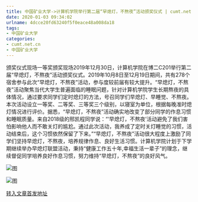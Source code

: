 ```yaml
---
title: 中国矿业大学->计算机学院举行第二届“早熄灯，不熬夜”活动颁奖仪式 | cumt.net.cn
date: 2020-01-03 09:34:02
urlname: 4dcce20fd63240f5f0eace48a008da18
tags: 
- 中国矿业大学
categories:
- cumt.net.cn
- 中国矿业大学
---
```

颁奖仪式现场一等奖颁奖现场2019年12月30日，计算机学院在博二C201举行第二届“早熄灯，不熬夜”活动颁奖仪式。2019年10月8日至12月19日期间，共有278个宿舍参与此次“早熄灯，不熬夜”活动，参与度较前届有较大提升。“早熄灯，不熬夜”活动聚焦当代大学生普遍面临的睡眠问题，针对计算机学院学生长期熬夜的具体情况，通过要求同学们定时熄灯的方法，号召同学们早熄灯、早睡觉、不熬夜。本次活动设立一等奖、二等奖、三等奖三个级别，以寝室为单位，根据每晚准时熄灯情况进行评价。据悉，“早熄灯，不熬夜”活动确实地改变了部分同学的作息习惯和睡眠质量。来自2018级的邢凯程同学说：“‘早熄灯，不熬夜’活动避免了我们害怕影响他人而不敢关灯的尴尬。通过此次活动，我养成了定时关灯睡觉的习惯，活动结束后，这个习惯依然保留了下来。”“早熄灯，不熬夜”活动很大程度上激励了同学们坚持早熄灯，不熬夜，培养规律作息、良好生活习惯。计算机学院计划于下学期继续举办早熄灯联盟活动，秉持“健康工作五十年,幸福生活一辈子”的理念，继续督促同学培养良好作息习惯，努力维持“早熄灯，不熬夜”的良好风气。

![图](http://xwzx.cumt.edu.cn/_upload/article/images/46/3f/8e1f120e495fb12c2ee58f65752d/3acde6b9-f902-41a4-b382-9db5710fb9af.jpg)

![图](http://xwzx.cumt.edu.cn/_upload/article/images/46/3f/8e1f120e495fb12c2ee58f65752d/c0c227a4-f8b1-4669-a300-26775f618784.jpg)

[转入文章首发地址](http://xwzx.cumt.edu.cn/7e/87/c523a556679/page.htm)
